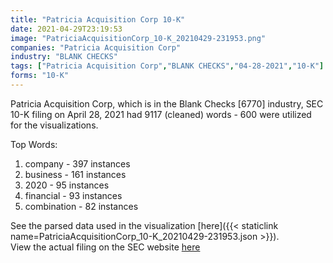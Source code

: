 ```yaml
---
title: "Patricia Acquisition Corp 10-K"
date: 2021-04-29T23:19:53
image: "PatriciaAcquisitionCorp_10-K_20210429-231953.png"
companies: "Patricia Acquisition Corp"
industry: "BLANK CHECKS"
tags: ["Patricia Acquisition Corp","BLANK CHECKS","04-28-2021","10-K"]
forms: "10-K"
---
```

Patricia Acquisition Corp, which is in the Blank Checks [6770] industry, SEC 10-K filing on April 28, 2021 had 9117 (cleaned) words - 600 were utilized for the visualizations.

Top Words:
1. company - 397 instances
2. business - 161 instances
3. 2020 - 95 instances
4. financial - 93 instances
5. combination - 82 instances


See the parsed data used in the visualization [here]({{< staticlink name=PatriciaAcquisitionCorp_10-K_20210429-231953.json >}}).  
View the actual filing on the SEC website [here](https://www.sec.gov/Archives/edgar/data/1832483/0001213900-21-023304.txt)